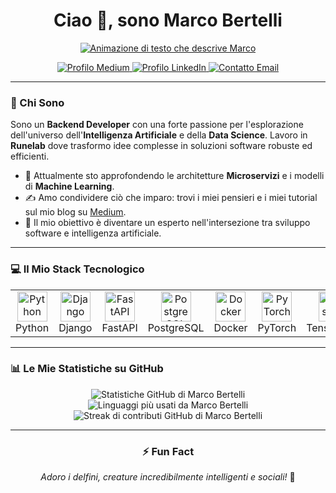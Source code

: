 <div align="center">

  <h1>Ciao 👋, sono Marco Bertelli</h1>
  <a href="https://git.io/typing-svg">
    <img src="https://readme-typing-svg.herokuapp.com?font=Fira+Code&size=22&pause=1000&color=339DFF&center=true&vCenter=true&width=500&lines=Backend+Developer;AI+%26+Data+Science+Explorer;Tech+Writer+su+Medium" alt="Animazione di testo che descrive Marco">
  </a>
  <br>
  
  <p>
    <a href="https://medium.com/@marco.bertelli" target="_blank">
      <img src="https://img.shields.io/badge/Medium-12100E?style=for-the-badge&logo=medium&logoColor=white" alt="Profilo Medium">
    </a>
    <a href="https://www.linkedin.com/in/TUO_USERNAME_LINKEDIN/" target="_blank">
      <img src="https://img.shields.io/badge/LinkedIn-0077B5?style=for-the-badge&logo=linkedin&logoColor=white" alt="Profilo LinkedIn">
    </a>
    <a href="mailto:LA_TUA_EMAIL@example.com">
      <img src="https://img.shields.io/badge/Email-D14836?style=for-the-badge&logo=gmail&logoColor=white" alt="Contatto Email">
    </a>
  </p>

</div>

---

### 🚀 Chi Sono

Sono un **Backend Developer** con una forte passione per l'esplorazione dell'universo dell'**Intelligenza Artificiale** e della **Data Science**. Lavoro in **Runelab** dove trasformo idee complesse in soluzioni software robuste ed efficienti.

- 🔭 Attualmente sto approfondendo le architetture **Microservizi** e i modelli di **Machine Learning**.
- ✍️ Amo condividere ciò che imparo: trovi i miei pensieri e i miei tutorial sul mio blog su [Medium](https://medium.com/@marco.bertelli).
- 🌱 Il mio obiettivo è diventare un esperto nell'intersezione tra sviluppo software e intelligenza artificiale.

---

### 💻 Il Mio Stack Tecnologico

<div align="center">
  <table>
    <tr>
      <td align="center" width="96">
        <a href="#-linguaggi">
          <img src="https://cdn.jsdelivr.net/gh/devicons/devicon/icons/python/python-original.svg" width="48" height="48" alt="Python" />
        </a>
        <br>Python
      </td>
      <td align="center" width="96">
        <a href="#-backend">
          <img src="https://cdn.jsdelivr.net/gh/devicons/devicon/icons/django/django-plain.svg" width="48" height="48" alt="Django" />
        </a>
        <br>Django
      </td>
      <td align="center" width="96">
        <a href="#-backend">
          <img src="https://cdn.jsdelivr.net/gh/devicons/devicon/icons/fastapi/fastapi-original.svg" width="48" height="48" alt="FastAPI" />
        </a>
        <br>FastAPI
      </td>
      <td align="center" width="96">
        <a href="#-database">
          <img src="https://cdn.jsdelivr.net/gh/devicons/devicon/icons/postgresql/postgresql-original.svg" width="48" height="48" alt="PostgreSQL" />
        </a>
        <br>PostgreSQL
      </td>
      <td align="center" width="96">
        <a href="#-devops">
          <img src="https://cdn.jsdelivr.net/gh/devicons/devicon/icons/docker/docker-original.svg" width="48" height="48" alt="Docker" />
        </a>
        <br>Docker
      </td>
      <td align="center" width="96">
        <a href="#-ai-data-science">
          <img src="https://cdn.jsdelivr.net/gh/devicons/devicon/icons/pytorch/pytorch-original.svg" width="48" height="48" alt="PyTorch" />
        </a>
        <br>PyTorch
      </td>
       <td align="center" width="96">
        <a href="#-ai-data-science">
          <img src="https://cdn.jsdelivr.net/gh/devicons/devicon/icons/tensorflow/tensorflow-original.svg" width="48" height="48" alt="TensorFlow" />
        </a>
        <br>TensorFlow
      </td>
    </tr>
  </table>
</div>

---

### 📊 Le Mie Statistiche su GitHub

<div align="center">
  
  <img src="https://github-readme-stats.vercel.app/api?username=marco-bertelli&show_icons=true&theme=tokyonight&include_all_commits=true&count_private=true" alt="Statistiche GitHub di Marco Bertelli" />
  <img src="https://github-readme-stats.vercel.app/api/top-langs/?username=marco-bertelli&layout=compact&langs_count=8&theme=tokyonight" alt="Linguaggi più usati da Marco Bertelli" />
  
  <br>

  <img src="https://github-readme-streak-stats.herokuapp.com?user=marco-bertelli&theme=tokyonight" alt="Streak di contributi GitHub di Marco Bertelli" />

</div>

---

<div align="center">
  <h3>⚡ Fun Fact</h3>
  <p><em>Adoro i delfini, creature incredibilmente intelligenti e sociali!</em> 🐬</p>
</div>


